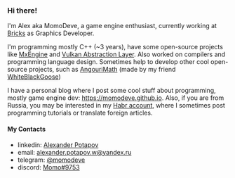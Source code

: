 ### Hi there!

I'm Alex aka MomoDeve, a game engine enthusiast, currently working at [Bricks](https://www.linkedin.com/company/the-bricks-inc/) as Graphics Developer.

I'm programming mostly C++ (~3 years), have some open-source projects like [MxEngine](https://github.com/asc-community/MxEngine) and [Vulkan Abstraction Layer](https://github.com/vkdev-team/VulkanAbstractionLayer). Also worked on compilers and programming language design. Sometimes help to develop other cool open-source projects, such as [AngouriMath](https://github.com/asc-community/AngouriMath) (made by my friend [WhiteBlackGoose](https://github.com/WhiteBlackGoose))

I have a personal blog where I post some cool stuff about programming, mostly game engine dev: https://momodeve.github.io. Also, if you are from Russia, you may be interested in my [Habr account](https://habr.com/ru/users/momodev/posts/), where I sometimes post programming tutorials or translate foreign articles.

#### My Contacts
- linkedin: [Alexander Potapov](https://www.linkedin.com/in/alexander-potapov)
- email: alexander.potapov.w@yandex.ru
- telegram: [@momodeve](https://t.me/momodeve)
- discord: [Momo#9753](https://discord.com)
